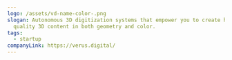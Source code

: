 ```yaml
---
logo: /assets/vd-name-color-.png
slogan: Autonomous 3D digitization systems that empower you to create highest
  quality 3D content in both geometry and color.
tags:
  - startup
companyLink: https://verus.digital/
---
```

